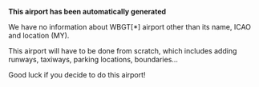 **This airport has been automatically generated**

We have no information about WBGT[*] airport other than its name, ICAO and location (MY).

This airport will have to be done from scratch, which includes adding runways, taxiways, parking locations, boundaries...

Good luck if you decide to do this airport!